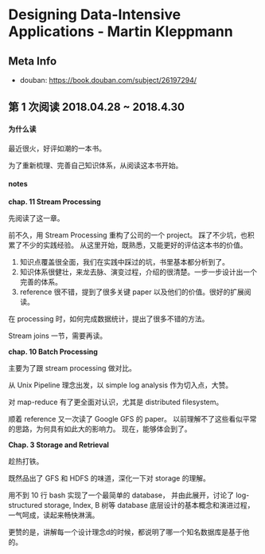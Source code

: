 # Designing Data-Intensive Applications - Martin Kleppmann

## Meta Info

- douban: https://book.douban.com/subject/26197294/

## 第 1 次阅读 2018.04.28 ~ 2018.4.30

#### 为什么读

最近很火，好评如潮的一本书。

为了重新梳理、完善自己知识体系，从阅读这本书开始。


#### notes

**chap. 11 Stream Processing**

先阅读了这一章。

前不久，用 Stream Processing 重构了公司的一个 project。
踩了不少坑，也积累了不少的实践经验。
从这里开始，既熟悉，又能更好的评估这本书的价值。

1. 知识点覆盖很全面，我们在实践中踩过的坑，书里基本都分析到了。
2. 知识体系很健壮，来龙去脉、演变过程，介绍的很清楚。一步一步设计出一个完善的体系。
3. reference 很不错，提到了很多关键 paper 以及他们的价值。很好的扩展阅读。

在 processing 时，如何完成数据统计，提出了很多不错的方法。

Stream joins 一节，需要再读。

**chap. 10 Batch Processing**

主要为了跟 stream processing 做对比。

从 Unix Pipeline 理念出发，以 simple log analysis 作为切入点，大赞。

对 map-reduce 有了更全面对认识，尤其是 distributed filesystem。

顺着 reference 又一次读了 Google GFS 的 paper。
以前理解不了这些看似平常的思路，为何具有如此大的影响力。
现在，能够体会到了。

**Chap. 3 Storage and Retrieval**

趁热打铁。

既然品出了 GFS 和 HDFS 的味道，深化一下对 storage 的理解。

用不到 10 行 bash 实现了一个最简单的 database，
并由此展开，讨论了 log-structured storage, Index, B 树等 database 底层设计的基本概念和演进过程，
一气呵成，读起来畅快淋漓。

更赞的是，讲解每一个设计理念d的时候，都说明了哪一个知名数据库是基于他的。
